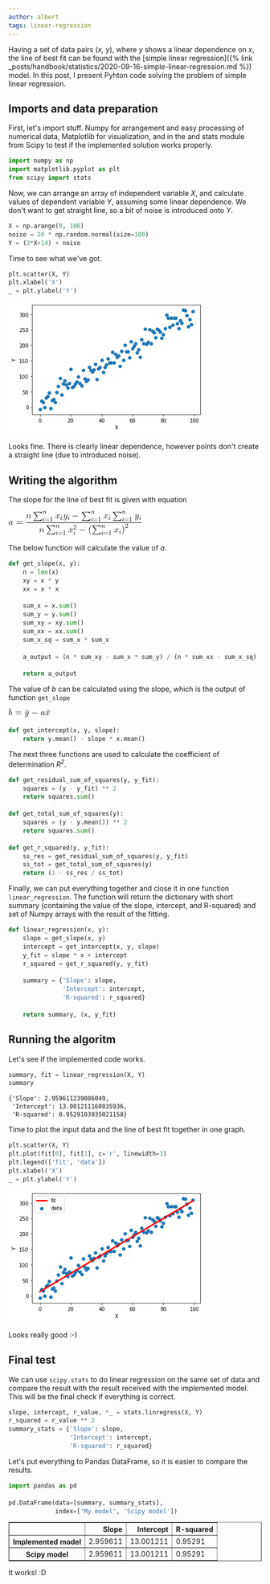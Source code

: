 ```yaml
---
author: albert
tags: linear-regression
---
```

Having a set of data pairs (*x, y*), where *y* shows a linear dependence on *x*, the line of best fit can be found with the [simple linear regression]({% link _posts/handbook/statistics/2020-09-16-simple-linear-regression.md %}) model. In this post, I present Pyhton code solving the problem of simple linear regression.
<!--more-->

## Imports and data preparation

First, let's import stuff. Numpy for arrangement and easy processing of numerical data, Matplotlib for visualization, and in the and stats module from Scipy to test if the implemented solution works properly.


```python
import numpy as np
import matplotlib.pyplot as plt
from scipy import stats
```

Now, we can arrange an array of independent variable *X*, and calculate values of dependent variable *Y*, assuming some linear dependence. We don't want to get straight line, so a bit of noise is introduced onto *Y*.


```python
X = np.arange(0, 100)
noise = 20 * np.random.normal(size=100)
Y = (3*X+14) + noise
```

Time to see what we've got.


```python
plt.scatter(X, Y)
plt.xlabel('X')
_ = plt.ylabel('Y')
```


![png](/assets/images/blog/2020-09-26/raw_data.png)


Looks fine. There is clearly linear dependence, however points don't create a straight line (due to introduced noise).

## Writing the algorithm

The slope for the line of best fit is given with equation

![a](/assets/images/handbook/statistics/simple_linear_regression_a.gif)

The below function will calculate the value of *a*.


```python
def get_slope(x, y):
    n = len(x)
    xy = x * y
    xx = x * x
    
    sum_x = x.sum()
    sum_y = y.sum()
    sum_xy = xy.sum()
    sum_xx = xx.sum()
    sum_x_sq = sum_x * sum_x
    
    a_output = (n * sum_xy - sum_x * sum_y) / (n * sum_xx - sum_x_sq)
    
    return a_output
```

The value of *b* can be calculated using the slope, which is the output of function ```get_slope```

![b](/assets/images/handbook/statistics/simple_linear_regression_b_by_means.gif)


```python
def get_intercept(x, y, slope):
    return y.mean() - slope * x.mean()
```

The next three functions are used to calculate the coefficient of determination *R<sup>2</sup>*.


```python
def get_residual_sum_of_squares(y, y_fit):
    squares = (y - y_fit) ** 2
    return squares.sum()

def get_total_sum_of_squares(y):
    squares = (y - y.mean()) ** 2
    return squares.sum()

def get_r_squared(y, y_fit):
    ss_res = get_residual_sum_of_squares(y, y_fit)
    ss_tot = get_total_sum_of_squares(y)
    return (1 - ss_res / ss_tot)
```

Finally, we can put everything together and close it in one function ```linear_regression```. The function will return the dictionary with short summary (containing the value of the slope, intercept, and R-squared) and set of Numpy arrays with the result of the fitting.


```python
def linear_regression(x, y):
    slope = get_slope(x, y)
    intercept = get_intercept(x, y, slope)
    y_fit = slope * x + intercept
    r_squared = get_r_squared(y, y_fit)
    
    summary = {'Slope': slope, 
               'Intercept': intercept,
               'R-squared': r_squared}
    
    return summary, (x, y_fit)
```

## Running the algoritm

Let's see if the implemented code works.


```python
summary, fit = linear_regression(X, Y)
summary
```




    {'Slope': 2.959611239086049,
     'Intercept': 13.001211160835936,
     'R-squared': 0.9529103935021158}



Time to plot the input data and the line of best fit together in one graph.


```python
plt.scatter(X, Y)
plt.plot(fit[0], fit[1], c='r', linewidth=3)
plt.legend(['fit', 'data'])
plt.xlabel('X')
_ = plt.ylabel('Y')
```


![png](/assets/images/blog/2020-09-26/data_and_fit.png)


Looks really good :-)

## Final test

We can use ```scipy.stats``` to do linear regression on the same set of data and compare the result with the result received with the implemented model. This will be the final check if everything is correct.


```python
slope, intercept, r_value, *_ = stats.linregress(X, Y)
r_squared = r_value ** 2
summary_stats = {'Slope': slope, 
                 'Intercept': intercept, 
                 'R-squared': r_squared}
```

Let's put everything  to Pandas DataFrame, so it is easier to compare the results.


```python
import pandas as pd

pd.DataFrame(data=[summary, summary_stats], 
             index=['My model', 'Scipy model'])
```




<div>
<style scoped>
    .dataframe tbody tr th:only-of-type {
        vertical-align: middle;
    }

    .dataframe tbody tr th {
        vertical-align: top;
    }

    .dataframe thead th {
        text-align: right;
    }
</style>
<table border="1" class="dataframe">
  <thead>
    <tr style="text-align: right;">
      <th></th>
      <th>Slope</th>
      <th>Intercept</th>
      <th>R-squared</th>
    </tr>
  </thead>
  <tbody>
    <tr>
      <th>Implemented model</th>
      <td>2.959611</td>
      <td>13.001211</td>
      <td>0.95291</td>
    </tr>
    <tr>
      <th>Scipy model</th>
      <td>2.959611</td>
      <td>13.001211</td>
      <td>0.95291</td>
    </tr>
  </tbody>
</table>
</div>



It works! :D
